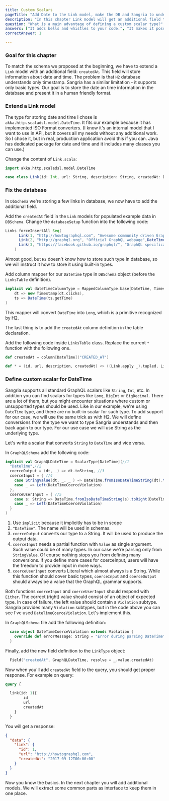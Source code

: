 ```yaml
---
title: Custom Scalars
pageTitle: "Add Date to the Link model, make the DB and Sangria to understand this type"
description: "In this chapter Link model will get an additional field to store date and time. You will learn how to handle such custom types and use scalars."
question: "What is a main advantage of defining a custom scalar type?"
answers: ["It adds bells and whistles to your code.", "It makes it possible to parse values in your type","It's only an alias for basic types, there is nothing more than improving readability", "You can store your data in a type not supported by the database." ]
correctAnswer: 1

---
```


### Goal for this chapter

To match the schema we proposed at the beginning, we have to extend a `Link` model with an additional field: `createdAt`. This field will store information about date and time. The problem is that `H2` database understands only timestamp. Sangria has a similar limitation - it supports only basic types. Our goal is to store the date an time information in the database and present it in a human friendly format.


### Extend a Link model

The type for storing date and time I chose is `akka.http.scaladsl.model.DateTime`. It fits our example because it has implemented ISO Format converters. (I know it's an internal model that I want to use in API, but it covers all my needs without any additional work. So I chose it, but in real, production application avoid this if you can. Java has dedicated package for date and time and it includes many classes you can use.)

<Instruction>

Change the content of `Link.scala`:

```scala
import akka.http.scaladsl.model.DateTime

case class Link(id: Int, url: String, description: String, createdAt: DateTime)

```

</Instruction>

### Fix the database

In `DbSchema` we're storing a few links in database, we now have to add the additional field.

<Instruction>

Add the `createdAt` field in the `Link` models for populated example data in `DBSchema`. Change the `databaseSetup` function into the following code:

```scala
Links forceInsertAll Seq(
      Link(1, "http://howtographql.com", "Awesome community driven GraphQL tutorial", DateTime(2017,9,12)),
      Link(2, "http://graphql.org", "Official GraphQL webpage",DateTime(2017,10,1)),
      Link(3, "https://facebook.github.io/graphql/", "GraphQL specification",DateTime(2017,10,2))
    )
```

</Instruction>

Almost good, but `H2` doesn't know how to store such type in database, so we will instruct it how to store it using built-in types.

<Instruction>

Add column mapper for our `DateTime` type in `DBSchema` object (before the `LinksTable` definition).

```scala
implicit val dateTimeColumnType = MappedColumnType.base[DateTime, Timestamp](
    dt => new Timestamp(dt.clicks),
    ts => DateTime(ts.getTime)
)
```

</Instruction>

This mapper will convert `DateTime` into `Long`, which is a primitive recognized by H2.

The last thing is to add the `createdAt` column definition in the table declaration.

<Instruction>

Add the following code inside `LinksTable` class. Replace the current `*` function with the following one.

```scala
def createdAt = column[DateTime]("CREATED_AT")

def * = (id, url, description, createdAt) <> ((Link.apply _).tupled, Link.unapply)
```

</Instruction>


### Define custom scalar for DateTime

Sangria supports all standard GraphQL scalars like `String`, `Int`, etc. In addition you can find scalars for types like `Long`, `BigInt` or `BigDecimal`. There are a lot of them, but you might encounter situations where custom or unsupported types should be used.
Like in our example, we're using `DateTime` type, and there are no built-in scalar for such type.
To add support for our case, we will use the same trick as with H2. We will define conversions from the type we want to type Sangria understands and then back again to our type. For our use case we will use String as the underlying type.

Let's write a scalar that converts `String` to `DateTime` and vice versa.

<Instruction>

In `GraphQLSchema` add the following code:

```scala
implicit val GraphQLDateTime = ScalarType[DateTime](//1
  "DateTime",//2
  coerceOutput = (dt, _) => dt.toString, //3
  coerceInput = { //4
    case StringValue(dt, _, _ ) => DateTime.fromIsoDateTimeString(dt).toRight(DateTimeCoerceViolation)
    case _ => Left(DateTimeCoerceViolation)
  },
  coerceUserInput = { //5
    case s: String => DateTime.fromIsoDateTimeString(s).toRight(DateTimeCoerceViolation)
    case _ => Left(DateTimeCoerceViolation)
  }
)

```
</Instruction>

1. Use `implicit` because it implicitly has to be in scope
1. `"DateTime"`. The name will be used in schemas.
1. `coerceOutput` converts our type to a String. It will be used to produce the output data.
1. `coerceInput` needs a partial function with `Value` as single argument. Such value could be of many types. In our case we're parsing only from `StringValue`. Of course nothing stops you from defining many conversions. If you define more cases for coerceInput, users will have the freedom to provide input in more ways.
1. `coerceUserInput` converts Literal which almost always is a String. While this function should cover basic types, `coerceInput` and `coerceOutput` should always be a value that the GraphQL grammar supports.

Both functions `coerceInput` and `coerceUserInput` should respond with `Either`. The correct (right) value should consist of an object of expected type. In case of failure, the left value should contain a `Violation` subtype. Sangria provides many `Violation` subtypes, but in the code above you can see I've used `DateTimeCoerceViolation`.
Let's implement this.

<Instruction>

In `GraphQLSchema` file add the following definition:

```scala
  case object DateTimeCoerceViolation extends Violation {
    override def errorMessage: String = "Error during parsing DateTime"
  }

```

Finally, add the new field definition to the `LinkType` object:

```scala
  Field("createdAt", GraphQLDateTime, resolve = _.value.createdAt)

```
</Instruction>


Now when you'll add `createdAt` field to the query, you should get proper response. For example on query:

```graphql
query {

  link(id: 1){
    	id
    	url
    	createdAt
  	}
  }
```

You will get a response:

```JSON
{
  "data": {
    "link": {
      "id": 1,
      "url": "http://howtographql.com",
      "createdAt": "2017-09-12T00:00:00"
    }
  }
}
```

Now you know the basics. In the next chapter you will add additional models. We will extract some common parts as interface to keep them in one place.
